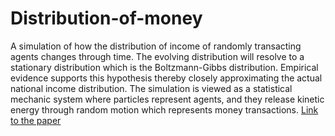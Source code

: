 # Distribution-of-money
A simulation of how the distribution of income of randomly transacting agents changes through time. The evolving distribution will resolve to a 
stationary distribution which is the Boltzmann-Gibbs distribution. Empirical evidence supports this hypothesis thereby closely approximating the
actual national income distribution. The simulation is viewed as a statistical mechanic system where particles represent agents, and they release
kinetic energy through random motion which represents money transactions. [Link to the paper](https://arxiv.org/abs/1204.6483)